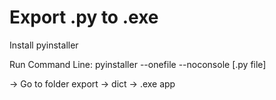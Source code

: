 # Export .py to .exe
Install pyinstaller

Run Command Line: pyinstaller --onefile --noconsole [.py file]

-> Go to folder export -> dict -> .exe app
